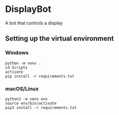 # DisplayBot
A bot that controls a display

## Setting up the virtual environment
### Windows
```
python -m venv .
cd Scripts
activate
pip install -r requirements.txt
```

### macOS/Linux
```
python3 -m venv env
source env/bin/activate
pip3 install -r requirements.txt
```
